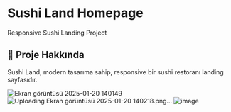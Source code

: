 # Sushi Land Homepage  
Responsive Sushi Landing Project  

## 🌟 Proje Hakkında  
Sushi Land, modern tasarıma sahip, responsive bir sushi restoranı landing sayfasıdır.  

  
![Ekran görüntüsü 2025-01-20 140149](https://github.com/user-attachments/assets/b3f5e096-1a10-4094-b5bd-d2b507eedc57)
![Uploading Ekran görüntüsü 2025-01-20 140218.png…]()
![image](https://github.com/user-attachments/assets/d97d731b-fcb6-43ef-b67d-7cc8a7bbf4f8)
